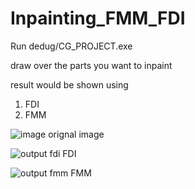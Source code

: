 # Inpainting_FMM_FDI
Run dedug/CG_PROJECT.exe

draw over the parts you want to inpaint

result would be shown using 
1) FDI
2) FMM

![image](https://user-images.githubusercontent.com/89151457/211057043-1fe3d2fe-6e06-441b-ab12-9584b79dc832.png)
orignal image

![output fdi](https://user-images.githubusercontent.com/89151457/211057187-e13c1f91-3016-42f0-a196-8f8976699f9b.jpg)
FDI

![output fmm](https://user-images.githubusercontent.com/89151457/211057245-3488978b-8ef1-4a99-b6d0-b74a86bf4bd6.jpg)
FMM

